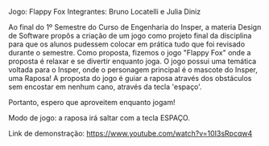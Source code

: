 Jogo: Flappy Fox
Integrantes: Bruno Locatelli e Julia Diniz

Ao final do 1º Semestre do Curso de Engenharia do Insper, a materia Design de Software propôs a criação de um jogo como projeto final da disciplina para que os alunos pudessem colocar em prática tudo que foi revisado durante o semestre.
Como proposta, fizemos o jogo "Flappy Fox" onde a proposta é relaxar e se divertir enquanto joga. O jogo possui uma temática voltada para o Insper, onde o personagem principal é o mascote do Insper, uma Raposa!
A proposta do jogo é guiar a raposa através dos obstáculos sem encostar em nenhum cano, através da tecla 'espaço'.

Portanto, espero que aproveitem enquanto jogam!

Modo de jogo: a raposa irá saltar com a tecla ESPAÇO.

Link de demonstração: 
https://www.youtube.com/watch?v=10I3sRpcqw4
